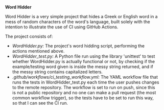 **Word Hidder**

Word Hidder is a very simple project that hides a Greek or English word in a mess of random characters of the word's language, built solely 
with the intention to illustrate the use of CI using GitHub Actions.

The project consists of:
- *WordHidder.py:* The project's word hidding script, performing the actions mentioned above.
- *WordHidder_test.py:* A Python file run using the library 'unittest' to test whether WordHidder.py is actually functional or not, by checking 
  if the example/testing word given is inside the messy string returned, and if the messy string contains capitalized letters.
- *.github/workflows/ci_testing_workflow.yml:* The YAML workflow file that runs the tests in WordHidder_test.py each time the user pushes
  changes to the remote repository. The workflow is set to run on push, since this is not a public repository and no one can make a pull 
  request (the most common workflow trigger), so the tests have to be set to run this way, so that I can see the CI run.